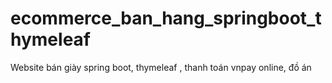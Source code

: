 # ecommerce_ban_hang_springboot_thymeleaf
Website bán giày spring boot, thymeleaf , thanh toán vnpay online, đồ án 

